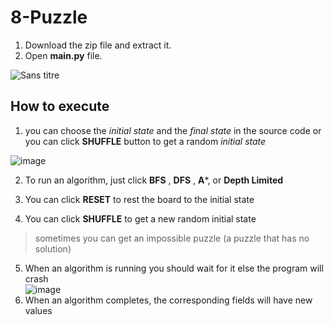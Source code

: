 # 8-Puzzle
1. Download the zip file and extract it.
2. Open **main.py** file.

![Sans titre](https://user-images.githubusercontent.com/84473151/171168652-dffbd1c7-3e58-4c2a-bcaf-4f4bee4a1da0.png)
## How to execute
1. you can choose the _initial state_ and the _final state_ in the source code or  you can click **SHUFFLE** button to get a random _initial state_   

![image](https://user-images.githubusercontent.com/84473151/171173936-64b0ed22-8c3f-4086-905c-f180721d935a.png)  

2. To run an algorithm, just click **BFS** , **DFS** , **A***, or **Depth Limited**  

3. You can click **RESET** to rest the board to the initial state  

4. You can click **SHUFFLE** to get a new random initial state  
 >sometimes you can get an impossible puzzle (a puzzle that has no solution)
5. When an algorithm is running you should wait for it else the program will crash  
![image](https://user-images.githubusercontent.com/84473151/171176403-dea7d87b-8761-4155-8056-7227a0d45dd2.png)
6. When an algorithm completes, the corresponding fields will have new values
